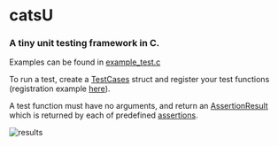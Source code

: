 # catsU
### A tiny unit testing framework in C.

Examples can be found in [example_test.c](example/test/example_test.c)

To run a test, create a [TestCases](src/test_cases.h) struct and register your test functions (registration example [here](example/test/cases.c)).

A test function must have no arguments, and return an [AssertionResult](src/assertion_result.h) which is returned by each of predefined [assertions](src/asserts.h).



![results](https://i.postimg.cc/65RWYqdF/results2.png)
